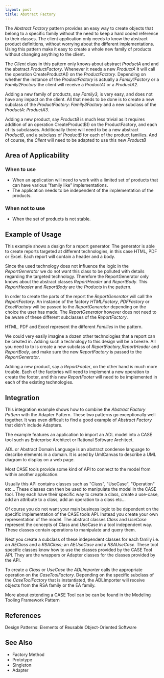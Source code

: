 ```yaml
---
layout: post
title: Abstract Factory
---
```

The *Abstract Factory* pattern provides an easy way to create objects that belong to a specific family without the need to keep a hard coded reference to their classes. The client application only needs to know the abstract product definitions, without worrying about the different implementations. 
Using this pattern make it easy to create a whole new family of products without changing anything to the client.

The *Client* class in this pattern only knows about abstract *ProductA* and  and the abstract *ProductFactory*. Whenever it needs a new *ProductA* it will call the operation CreateProductA() on the *ProductFactory*. Depending on whether the instance of the *ProductFactory* is actually a *Family1Factory* or a *Family2Factory* the client will receive a *ProductA1* or a *ProductA2*.

Adding a new family of products, say *Family3*, is very easy, and does not have any impact on the client. All that needs to be done is to create a new subclass of the *ProductFactory*: *Family3Factory* and a new subclass of the *ProductA*: *ProductA3*.

Adding a new product, say *ProductB* is much less trivial as it requires addition of an operation CreateProductB() on the ProductFactory, and each of its subclasses. Additionally there will need to be a new abstract *ProductB*, and a subclass of *ProductB* for each of the product families. And of course, the *Client* will need to be adapted to use this new *ProductB*

##  Area of Applicability 

### When to use

* When an application will need to work with a limited set of products that can have various "family like" implementations.
* The application needs to be independent of the implementation of the products.

### When not to use

* When the set of products is not stable.

##  Example of Usage 
This example shows a design for a report generator. The generator is able to create reports targeted at different technologies, in this case HTML, PDF or Excel. Each report will contain a header and a body. 

Since the used technology does not influence the logic in the *ReportGenerator* we do not want this class to be polluted with details regarding the targeted technology. Therefore the ReportGenerator only knows about the abstract classes *ReportHeader* and *ReportBody*. This *ReportHeader* and *ReportBody* are the _Products_ in the pattern.

In order to create the parts of the report the *ReportGenerator* will call the *ReportFactory*. An instance of the factory *HTMLFactory*, *PDFFactory* or *ExcelFactory* will be passed to the *ReportGenerator* depending on the choice the user has made. The *ReportGenerator* however does not need to be aware of these different subclasses of the *ReportFactory*. 

HTML, PDF and Excel represent the different _Families_ in the pattern.

<canvas id="Abstract_Factory_m" class="UmlCanvas"><span></span></canvas>

We could very easily imagine a dozen other technologies that a report can be created in. Adding such a technology to this design will be a breeze. All you need to to is create a new subclass of *ReportFactory*,*ReportHeader* and *ReportBody*, and make sure the new *ReportFactory* is passed to the *ReportGenerator*.

Adding a new product, say a *ReportFooter*, on the other hand is much more trouble. Each of the factories will need to implement a new operation to create the footer, and this new *ReportFooter* will need to be implemented in each of the existing technologies.

##  Integration

This integration example shows how to combine the *Abstract Factory Pattern* with the Adapter Pattern. These two patterns go exceptionally well together. It was even difficult to find a good example of *Abstract Factory* that didn't include Adapters.

The example features an application to import an ADL model into a CASE tool such as Enterprise Architect or Rational Software Architect.

ADL or Abstract Domain Language is an abstract condense language to describe elements in a domain. It is used by UmlCanvas to describe a UML diagram to display on a web page.

Most CASE tools provide some kind of API to connect to the model from within another application.

Usually this API contains classes such as "Class", "UseCase", "Operation" etc... These classes can then be used to manipulate the model in the CASE tool. They each have their specific way to create a class, create a use-case, add an attribute to a class, add an operation to a class etc...

<canvas id="Abstract_Factory_eou" class="UmlCanvas"><span></span></canvas>

Of course you do not want your main business logic to be dependent on the specific implementation of the CASE tools API. Instead you create your own representation of the model. The abstract classes *Class* and *UseCase* represent the concepts of Class and UseCase in a tool independent way. These classes contain operations to manipulate and query them.

Next you create a subclass of these independent classes for each family i.e. an *AEClass* and a *RSAClass*; an *AEUseCase* and a *RSAUseCase*. These tool specific classes know how to use the classes provided by the CASE Tool API. They are the wrappers or Adapter classes for the classes provided by the API.

To create a *Class* or *UseCase* the *ADLImporter* calls the appropriate operation on the *CaseToolFactory*. Depending on the specific subclass of the *CaseToolFactory* that is instantiated, the ADLImporter will receive objects from the RSA family or the EA family.

More about extending a CASE Tool can be can be found in the Modeling Tooling Framework Pattern

##  References 
Design Patterns: Elements of Reusable Object-Oriented Software

##  See Also 
* Factory Method 
* Prototype 
* Singleton
* Adapter


